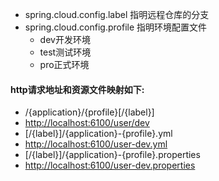 
- spring.cloud.config.label         指明远程仓库的分支
- spring.cloud.config.profile       指明环境配置文件
  - dev开发环境
  - test测试环境
  - pro正式环境

#### http请求地址和资源文件映射如下:
- /{application}/{profile}[/{label}]
- [http://localhost:6100/user/dev](http://localhost:6100/user/dev)
- [/{label}]/{application}-{profile}.yml
- [http://localhost:6100/user-dev.yml](http://localhost:6100/user-dev.yml)
- [/{label}]/{application}-{profile}.properties
- [http://localhost:6100/user-dev.properties](http://localhost:6100/user-dev.properties)
